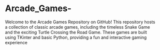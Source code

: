 # Arcade_Games-
Welcome to the Arcade Games Repository on GitHub! This repository hosts a collection of classic arcade games, including the timeless Snake Game and the exciting Turtle Crossing the Road Game. These games are built using TKinter and basic Python, providing a fun and interactive gaming experience
